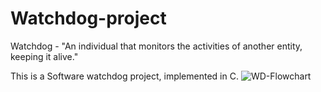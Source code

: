# Watchdog-project
Watchdog - "An individual that monitors the activities of another entity, keeping it alive."

This is a Software watchdog project, implemented in C.
![WD-Flowchart](https://user-images.githubusercontent.com/56995820/179484363-9173027c-9f50-455f-92a3-6fb55c011bd4.png)
